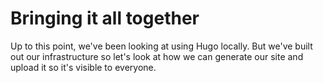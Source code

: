 # Bringing it all together
Up to this point, we've been looking at using Hugo locally. But we've built
out our infrastructure so let's look at how we can generate our site and upload
it so it's visible to everyone.

